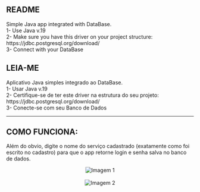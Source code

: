
<h2>README</h2>
Simple Java app integrated with DataBase. <br>
1- Use Java v.19 <br>
2- Make sure you have this driver on your project structure: https://jdbc.postgresql.org/download/  <br>
3- Connect with your DataBase
<br>
<h2>LEIA-ME</h2>
Aplicativo Java simples integrado ao DataBase. <br>
1- Usar Java v.19 <br>
2- Certifique-se de ter este driver na estrutura do seu projeto: https://jdbc.postgresql.org/download/ <br>
3- Conecte-se com seu Banco de Dados

---
<h2>COMO FUNCIONA:</h2>
<p>Além do obvio, digite o nome do serviço cadastrado (exatamente como foi escrito no cadastro) para que o app retorne login e senha salva no banco de dados.</p>
<div align="center">
    <img src="https://github.com/jpgercc/Pass_Maneger/assets/115590969/5ecae239-0d46-4ce1-a3a9-8e09f8490d77" alt="Imagem 1">

</div>

<br>

<div align="center">
    <img src="https://github.com/jpgercc/Pass_Maneger/assets/115590969/750416b3-0f81-431f-a164-5ca8b687a5a1" alt="Imagem 2">
</div>
